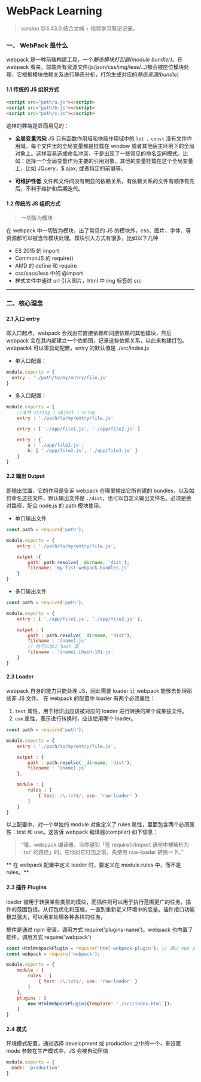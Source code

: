 # WebPack Learning 
> varsion @4.43.0  结合文档 + 视频学习笔记记录。

### 一、 WebPack 是什么

webpack 是一种前端构建工具，一个*静态模块打包器(module bundler)*。在 webpack 看来，前端所有资源文件(js/json/css/img/less/...)都会被座位模块处理，它根据模块依赖关系进行静态分析，打包生成对应的*静态资源(bundle)*

#### 1.1 传统的 JS 组织方式

```html
<script src="path/a.js"></script>
<script src="path/b.js"></script>
<script src="path/c.js"></script>
```
这样的弊端是显而易见的：
+ **全局变量污染**
	JS 只有函数作用域和块级作用域中的 `let 、const` 没有文件作用域，每个文件里的全局变量都是挂载在 window 或者其他宿主环境下的全局对象上。这样容易造成命名冲突，于是出现了一些常见的命名空间模式。比如：选择一个全局变量作为主要的引用对象，其他的变量挂载在这个全局变量上，比如 JQuery，$.ajax; 或者特定的前缀等。

+ **可维护性低**
	文件和文件间没有明显的依赖关系，有依赖关系的文件有顺序有先后，不利于维护和后期迭代。

#### 1.2 传统的 JS 组织方式
> 一切皆为模块

在 webpack 中一切皆为模块，出了常见的 JS 的模块外，css、图片、字体、等资源都可以被当作模块处理。模块引入方式有很多，比如以下几种
+ ES 2015 的 import
+ CommonJS 的 require()
+ AMD 的 define 和 require
+ css/sass/less 中的 @import
+ 样式文件中通过 url 引入图片，html 中 img 标签的 src

---

### 二、核心理念

#### 2.1 入口 entry

即入口起点，webpack 会找出它直接依赖和间接依赖的其他模块，然后 webpack 会在其内部建立一个依赖图，记录这些依赖关系，以此来构建打包。 webpack4 可以零启动配置，entry 的默认值是 ./src/index.js

+ 单入口配置：

```javascript
module.exports = {
  entry : './path/to/my/entry/file.js'
}
```

+ 多入口配置：

```javascript
module.exports = {
	//支持 string | object | array 
	entry : './path/to/my/entry/file.js'

	entry : [ './app/file1.js', './app/file2.js' ]

	entry : {
		a : './app/file1.js',
		b: [ './app/file2.js', './app/file3.js' ]
	}
}
```

#### 2.2 输出 0utput

即输出位置，它的作用是告诉 webpack 在哪里输出它所创建的 bundles，以及如何命名这些文件，默认输出文件是 `./dist`，也可以自定义输出文件名。必须是绝对路径，配合 node.js 的 path 模块使用。

+ 单口输出文件

```javascript
const path = require('path');

module.exports = {
	entry : './path/to/my/entry/file.js',

	output :{
		path: path.resolve(__dirname, 'dist');
		filename: 'my-fist-webpack.bundles.js'
	}
}
```

+ 多口输出文件

``` javascript
const path = require('path');

module.exports = {
	entry : [ './app/file1.js', './app/file2.js' ],

	output : {
		path : path.resolve(__dirname, 'dist'),
		filename : '[name].js'
		// 也可以加上 hash 值
		filename : '[name].[hash:10].js'
	}
}
```
#### 2.3 Loader

webpack 自身的能力只能处理 JS，因此需要 loader 让 webpack 能够去处理那些非 JS 文件。
在 webpack 的配置中 loader 有两个必须属性：
1. `test` 属性，用于标识出应该被对应的 loader 进行转换的某个或某些文件。
2. `use` 属性，表示进行转换时，应该使用哪个 loader。

```javascript
const path = require('path');

module.exports = {
	entry : './path/to/my/entry/file.js',

	output : {
		path : path.resolve(__dirname, 'dist'),
		filename : '[name].js'
	},

	module : {
		rules : [
			{ test: /\.txt$/, use: 'raw-loader' }
		]
	}
}
```
以上配置中，对一个单独的 module 对象定义了 rules 属性，里面包含两个必须属性：test 和 use。这告诉 webpack 编译器(compiler) 如下信息：
> “嘿，webpack 编译器，当你碰到「在 require()/import 语句中被解析为 '.txt' 的路径」时，在你对它打包之前，先使用 raw-loader 转换一下。”

** 在 webpack 配置中定义 loader 时，要定义在 module.rules 中，而不是 rules。**

#### 2.3 插件 Plugins

loader 被用于转换某些类型的模块，而插件则可以用于执行范围更广的任务。插件的范围包括，从打包优化和压缩，一直到重新定义环境中的变量。插件接口功能极其强大，可以用来处理各种各样的任务。

插件是通过 npm 安装，调用方式 require('plugins-name')。webpack 也内置了插件，调用方式 require('webpack')

```javascript
const HtmlWebpackPlugin = require('html-webpack-plugin'); // 通过 npm 安装
const webpack = require('webpack');

module.exports = {
	module : {
		rules : [
			{ test: /\.txt$/, use: 'raw-loader' }
		]
	},
	plugins : [
		new HtmlWebpackPlugin({template: './src/index.html'});
	]
}
```
#### 2.4 模式

环境模式配置，通过选择 development 或 production 之中的一个，来设置 mode 参数在生产模式中，JS 会被自动压缩

```javascript
module.exports = {
  mode: 'production'
}
```